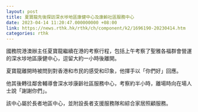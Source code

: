 ```yaml
---
layout: post
title: 夏寶龍先後探訪深水埗地區康健中心及康齡社區服務中心
date: 2023-04-14 11:20:47.000000000 +08:00
link: https://news.rthk.hk/rthk/ch/component/k2/1696190-20230414.htm
categories: rthk
---
```


國務院港澳辦主任夏寶龍繼續在港的考察行程，包括上午考察了聖雅各福群會營運的深水埗地區康健中心，逗留大約一小時後離開。

夏寶龍離開時被問到對香港和市民的感受和印象，他揮手以「你們好」回應。

他其後轉往鄰舍輔導會深水埗康齡社區服務中心，考察約半小時，離場時向在場人士說「謝謝你們」。

該中心屬於長者地區中心，並附設長者支援服務隊和綜合家居照顧服務。
